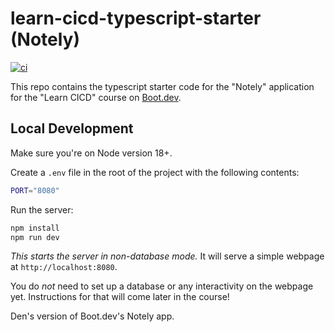 # learn-cicd-typescript-starter (Notely)

[![ci](https://github.com/denkasyanov/052-ci-cd/actions/workflows/ci.yml/badge.svg)](https://github.com/denkasyanov/052-ci-cd/actions/workflows/ci.yml)

This repo contains the typescript starter code for the "Notely" application for the "Learn CICD" course on [Boot.dev](https://boot.dev).

## Local Development

Make sure you're on Node version 18+.

Create a `.env` file in the root of the project with the following contents:

```bash
PORT="8080"
```

Run the server:

```bash
npm install
npm run dev
```

_This starts the server in non-database mode._ It will serve a simple webpage at `http://localhost:8080`.

You do _not_ need to set up a database or any interactivity on the webpage yet. Instructions for that will come later in the course!

Den's version of Boot.dev's Notely app.
